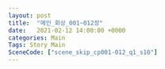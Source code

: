 ```yaml
---
layout: post
title:  "메인_회상_001~012장"
date:   2021-02-12 14:00:00 +0000
categories: Main
Tags: Story Main
SceneCode: ["scene_skip_cp001-012_q1_s10"]
---
```

